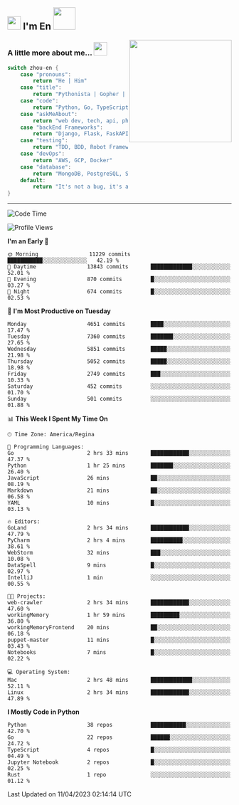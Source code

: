 <h2><img src="https://emojis.slackmojis.com/emojis/images/1531849430/4246/blob-sunglasses.gif?1531849430" width="30"/> I'm En <img src="https://media.giphy.com/media/12oufCB0MyZ1Go/giphy.gif" width="50"></h2>
<img align='right' src="https://media.giphy.com/media/M9gbBd9nbDrOTu1Mqx/giphy.gif" width="230">


### A little more about me... <img src="https://media.giphy.com/media/WUlplcMpOCEmTGBtBW/giphy.gif" width="30">  
<!--
```javascript
const zhou-en = {
    pronouns: "He" | "Him",
    title: "Pythonista" | "Gopher" | "Rustacean",
    code: ["Python", "Go", "Rust", "TypeScript"],
    askMeAbout: ["web dev", "tech", "app dev", "photography"],
    technologies: {
        backEnd: {
            python: ["Django", "Flask", "FaskAPI"],
            go: []
        },
        scraping: ["selenium", "scrapy", "spider"],
        testing: ["Robot Framework"],
        devOps: ["AWS", "Docker", "GCP", "Nginx"],
        databases: ["mongo", "postgresql", "sqlite"],
        misc: ["Firebase", "Heroku"]
    },
    architecture: ["Event Driven Architecture", "Microservices"],
    currentFocus: ["Temporal", "Rust"],
    funFact: "It's not a bug, it's a feature!"
};
```
  -->

```go
switch zhou-en {
    case "pronouns":
        return "He | Him"
    case "title":
        return "Pythonista | Gopher | Rustacean"
    case "code":
        return "Python, Go, TypeScript, Rust"
    case "askMeAbout":
        return "web dev, tech, api, photography, basketball"
    case "backEnd Frameworks":
        return "Django, Flask, FaskAPI, Temporal"
    case "testing":
        return "TDD, BDD, Robot Framework, pytest"
    case "devOps":
        return "AWS, GCP, Docker"
    case "database":
        return "MongoDB, PostgreSQL, Sqlit"
    default:
        return "It's not a bug, it's a feature!"
}
```




---
<!--START_SECTION:waka-->
![Code Time](http://img.shields.io/badge/Code%20Time-568%20hrs%2017%20mins-blue)

![Profile Views](http://img.shields.io/badge/Profile%20Views-0-blue)

**I'm an Early 🐤** 

```text
🌞 Morning                11229 commits       ███████████░░░░░░░░░░░░░░   42.19 % 
🌆 Daytime                13843 commits       █████████████░░░░░░░░░░░░   52.01 % 
🌃 Evening                870 commits         █░░░░░░░░░░░░░░░░░░░░░░░░   03.27 % 
🌙 Night                  674 commits         █░░░░░░░░░░░░░░░░░░░░░░░░   02.53 % 
```
📅 **I'm Most Productive on Tuesday** 

```text
Monday                   4651 commits        ████░░░░░░░░░░░░░░░░░░░░░   17.47 % 
Tuesday                  7360 commits        ███████░░░░░░░░░░░░░░░░░░   27.65 % 
Wednesday                5851 commits        █████░░░░░░░░░░░░░░░░░░░░   21.98 % 
Thursday                 5052 commits        █████░░░░░░░░░░░░░░░░░░░░   18.98 % 
Friday                   2749 commits        ███░░░░░░░░░░░░░░░░░░░░░░   10.33 % 
Saturday                 452 commits         ░░░░░░░░░░░░░░░░░░░░░░░░░   01.70 % 
Sunday                   501 commits         ░░░░░░░░░░░░░░░░░░░░░░░░░   01.88 % 
```


📊 **This Week I Spent My Time On** 

```text
🕑︎ Time Zone: America/Regina

💬 Programming Languages: 
Go                       2 hrs 33 mins       ████████████░░░░░░░░░░░░░   47.37 % 
Python                   1 hr 25 mins        ███████░░░░░░░░░░░░░░░░░░   26.40 % 
JavaScript               26 mins             ██░░░░░░░░░░░░░░░░░░░░░░░   08.19 % 
Markdown                 21 mins             ██░░░░░░░░░░░░░░░░░░░░░░░   06.58 % 
YAML                     10 mins             █░░░░░░░░░░░░░░░░░░░░░░░░   03.13 % 

🔥 Editors: 
GoLand                   2 hrs 34 mins       ████████████░░░░░░░░░░░░░   47.79 % 
PyCharm                  2 hrs 4 mins        ██████████░░░░░░░░░░░░░░░   38.61 % 
WebStorm                 32 mins             ███░░░░░░░░░░░░░░░░░░░░░░   10.08 % 
DataSpell                9 mins              █░░░░░░░░░░░░░░░░░░░░░░░░   02.97 % 
IntelliJ                 1 min               ░░░░░░░░░░░░░░░░░░░░░░░░░   00.55 % 

🐱‍💻 Projects: 
web-crawler              2 hrs 34 mins       ████████████░░░░░░░░░░░░░   47.60 % 
workingMemory            1 hr 59 mins        █████████░░░░░░░░░░░░░░░░   36.80 % 
workingMemoryFrontend    20 mins             ██░░░░░░░░░░░░░░░░░░░░░░░   06.18 % 
puppet-master            11 mins             █░░░░░░░░░░░░░░░░░░░░░░░░   03.43 % 
Notebooks                7 mins              █░░░░░░░░░░░░░░░░░░░░░░░░   02.22 % 

💻 Operating System: 
Mac                      2 hrs 48 mins       █████████████░░░░░░░░░░░░   52.11 % 
Linux                    2 hrs 34 mins       ████████████░░░░░░░░░░░░░   47.89 % 
```

**I Mostly Code in Python** 

```text
Python                   38 repos            ███████████░░░░░░░░░░░░░░   42.70 % 
Go                       22 repos            ██████░░░░░░░░░░░░░░░░░░░   24.72 % 
TypeScript               4 repos             █░░░░░░░░░░░░░░░░░░░░░░░░   04.49 % 
Jupyter Notebook         2 repos             █░░░░░░░░░░░░░░░░░░░░░░░░   02.25 % 
Rust                     1 repo              ░░░░░░░░░░░░░░░░░░░░░░░░░   01.12 % 
```




 Last Updated on 11/04/2023 02:14:14 UTC
<!--END_SECTION:waka-->
